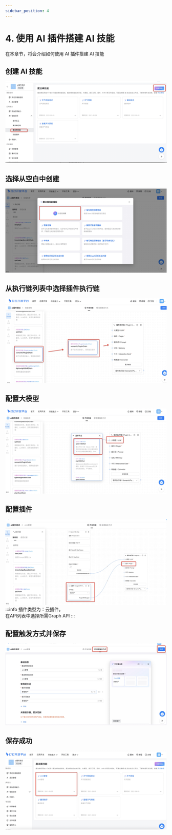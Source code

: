 ```yaml
---
sidebar_position: 4
---
```


# 4. 使用 AI 插件搭建 AI 技能
在本章节，将会介绍如何使用 AI 插件搭建 AI 技能

## 创建 AI 技能
![img.png](/img/explore/stream/aiplugin/create-ai-skill.jpg)
## 选择从空白中创建 
![img.png](/img/explore/stream/aiplugin/create-null-ai-skill.jpg)
## 从执行链列表中选择插件执行链 
![img.png](/img/explore/stream/aiplugin/create-plugin-chain.jpg)
## 配置大模型 
![img.png](/img/explore/stream/aiplugin/LLM-config.jpg)
## 配置插件
![img.png](/img/explore/stream/aiplugin/chain-plugin-config.jpg)
:::info
插件类型为：云插件。<br />
在API列表中选择所需Graph API
:::
## 配置触发方式并保存
![img.png](/img/explore/stream/aiplugin/trigger-mode-config.jpg)
## 保存成功
![img.png](/img/explore/stream/aiplugin/ai-skill-create-success.jpg)
